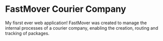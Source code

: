 # FastMover Courier Company

My fisrst ever web application! FastMover was created to manage the internal processes of a courier company, enabling the creation, routing and tracking of packages. 
